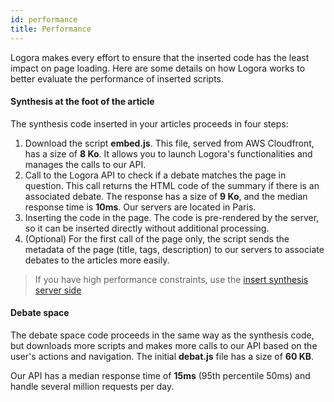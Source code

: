```yaml
---
id: performance
title: Performance
---
```


Logora makes every effort to ensure that the inserted code has the least impact on page loading. Here are some details on how Logora works to better evaluate the performance of inserted scripts.

#### Synthesis at the foot of the article

The synthesis code inserted in your articles proceeds in four steps:
1. Download the script **embed.js**. This file, served from AWS Cloudfront, has a size of **8 Ko**. It allows you to launch Logora's functionalities and manages the calls to our API.
2. Call to the Logora API to check if a debate matches the page in question. This call returns the HTML code of the summary if there is an associated debate. The response has a size of **9 Ko**, and the median response time is **10ms**. Our servers are located in Paris.
3. Inserting the code in the page. The code is pre-rendered by the server, so it can be inserted directly without additional processing.
4. (Optional) For the first call of the page only, the script sends the metadata of the page (title, tags, description) to our servers to associate debates to the articles more easily.

> If you have high performance constraints, use the [insert synthesis server side](installation/api.md)

#### Debate space

The debate space code proceeds in the same way as the synthesis code, but downloads more scripts and makes more calls to our API based on the user's actions and navigation. The initial **debat.js** file has a size of **60 KB**.

Our API has a median response time of **15ms** (95th percentile 50ms) and handle several million requests per day.
